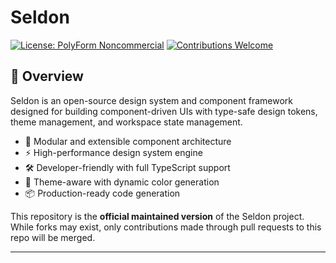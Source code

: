 # Seldon

[![License: PolyForm Noncommercial](https://img.shields.io/badge/license-PolyForm%20Noncommercial-blue.svg)](docs/licenses/noncommercial/LICENSE)
[![Contributions Welcome](https://img.shields.io/badge/contributions-welcome-brightgreen.svg)](docs/licenses/contributors/CONTRIBUTING.md)

## 🚀 Overview

Seldon is an open-source design system and component framework designed for building component-driven UIs with type-safe design tokens, theme management, and workspace state management.

- 🧩 Modular and extensible component architecture
- ⚡ High-performance design system engine
- 🛠️ Developer-friendly with full TypeScript support
- 🎨 Theme-aware with dynamic color generation
- 📦 Production-ready code generation

This repository is the **official maintained version** of the Seldon project. While forks may exist, only contributions made through pull requests to this repo will be merged.

---

